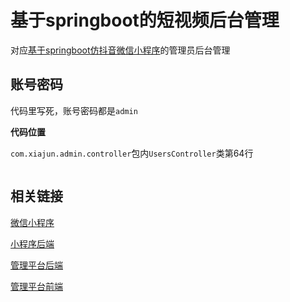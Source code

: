 # 基于springboot的短视频后台管理

对应[基于springboot仿抖音微信小程序](https://github.com/JunXia0425/DDJ-Video)的管理员后台管理



## 账号密码

代码里写死，账号密码都是`admin`

**代码位置**

`com.xiajun.admin.controller`包内`UsersController`类第64行

```java

```



## 相关链接

[微信小程序](https://github.com/JunXia0425/DDJ)

[小程序后端](https://github.com/JunXia0425/DDJ-Video)

[管理平台后端](https://github.com/JunXia0425/DDJ-Admin)

[管理平台前端](https://github.com/JunXia0425/VideoManage)

